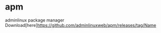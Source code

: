 # apm
adminlinux package manager
Download[here]https://github.com/adminlinuxweb/apm/releases/tag/Name
